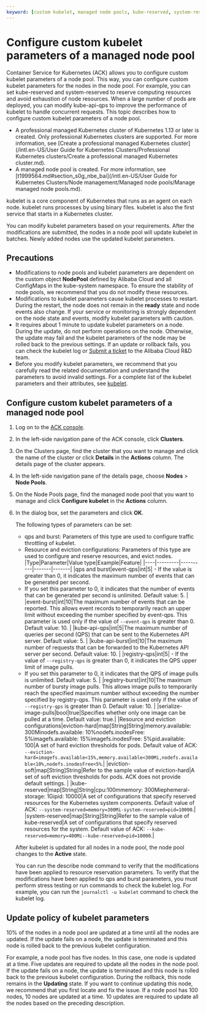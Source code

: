 ```yaml
---
keyword: [custom kubelet, managed node pools, kube-reserved, system-reserved, kube-api-qps]
---
```


# Configure custom kubelet parameters of a managed node pool

Container Service for Kubernetes \(ACK\) allows you to configure custom kubelet parameters of a node pool. This way, you can configure custom kubelet parameters for the nodes in the node pool. For example, you can set kube-reserved and system-reserved to reserve computing resources and avoid exhaustion of node resources. When a large number of pods are deployed, you can modify kube-api-qps to improve the performance of kubelet to handle concurrent requests. This topic describes how to configure custom kubelet parameters of a node pool.

-   A professional managed Kubernetes cluster of Kubernetes 1.13 or later is created. Only professional Kubernetes clusters are supported. For more information, see [Create a professional managed Kubernetes cluster](/intl.en-US/User Guide for Kubernetes Clusters/Professional Kubernetes clusters/Create a professional managed Kubernetes cluster.md).
-   A managed node pool is created. For more information, see [t1999564.md\#section\_s0g\_nbe\_bai](/intl.en-US/User Guide for Kubernetes Clusters/Node management/Managed node pools/Manage managed node pools.md).

kubelet is a core component of Kubernetes that runs as an agent on each node. kubelet runs processes by using binary files. kubelet is also the first service that starts in a Kubernetes cluster.

You can modify kubelet parameters based on your requirements. After the modifications are submitted, the nodes in a node pool will update kubelet in batches. Newly added nodes use the updated kubelet parameters.

## Precautions

-   Modifications to node pools and kubelet parameters are dependent on the custom object **NodePool** defined by Alibaba Cloud and all ConfigMaps in the kube-system namespace. To ensure the stability of node pools, we recommend that you do not modify these resources.
-   Modifications to kubelet parameters cause kubelet processes to restart. During the restart, the node does not remain in the **ready** state and node events also change. If your service or monitoring is strongly dependent on the node state and events, modify kubelet parameters with caution.
-   It requires about 1 minute to update kubelet parameters on a node. During the update, do not perform operations on the node. Otherwise, the update may fail and the kubelet parameters of the node may be rolled back to the previous settings. If an update or rollback fails, you can check the kubelet log or [Submit a ticket](https://workorder-intl.console.aliyun.com/console.htm) to the Alibaba Cloud R&D team.
-   Before you modify kubelet parameters, we recommend that you carefully read the related documentation and understand the parameters to avoid invalid settings. For a complete list of the kubelet parameters and their attributes, see [kubelet](https://github.com/kubernetes/kubernetes/blob/master/staging/src/k8s.io/kubelet/config/v1beta1/types.go).

## Configure custom kubelet parameters of a managed node pool

1.  Log on to the [ACK console](https://cs.console.aliyun.com).

2.  In the left-side navigation pane of the ACK console, click **Clusters**.

3.  On the Clusters page, find the cluster that you want to manage and click the name of the cluster or click **Details** in the **Actions** column. The details page of the cluster appears.

4.  In the left-side navigation pane of the details page, choose **Nodes** \> **Node Pools**.

5.  On the Node Pools page, find the managed node pool that you want to manage and click **Configure kubelet** in the **Actions** column.

6.  In the dialog box, set the parameters and click **OK**.

    The following types of parameters can be set:

    -   qps and burst: Parameters of this type are used to configure traffic throttling of kubelet.
    -   Resource and eviction configurations: Parameters of this type are used to configure and reserve resources, and evict nodes.
    |Type|Parameter|Value type|Example|Feature|
    |----|---------|----------|-------|-------|
    |qps and burst|event-qps|int|5|    -   If the value is greater than 0, it indicates the maximum number of events that can be generated per second.
    -   If you set this parameter to 0, it indicates that the number of events that can be generated per second is unlimited.
Default value: 5. |
    |event-burst|int|10|The maximum number of events that can be reported. This allows event records to temporarily reach an upper limit without exceeding the number specified by event-qps. This parameter is used only if the value of `--event-qps` is greater than 0. Default value: 10. |
    |kube-api-qps|int|5|The maximum number of queries per second \(QPS\) that can be sent to the Kubernetes API server. Default value: 5. |
    |kube-api-burst|int|10|The maximum number of requests that can be forwarded to the Kubernetes API server per second. Default value: 10. |
    |registry-qps|int|5|    -   If the value of `--registry-qps` is greater than 0, it indicates the QPS upper limit of image pulls.
    -   If you set this parameter to 0, it indicates that the QPS of image pulls is unlimited.
Default value: 5. |
    |registry-burst|int|10|The maximum number of bursty image pulls. This allows image pulls to temporarily reach the specified maximum number without exceeding the number specified by registry-qps. This parameter is used only if the value of `--registry-qps` is greater than 0. Default value: 10. |
    |serialize-image-pulls|bool|true|Specifies whether only one image can be pulled at a time. Default value: true.|
    |Resource and eviction configurations|eviction-hard|map\[String\]String|memory.available: 300Minodefs.available: 10%nodefs.inodesFree: 5%imagefs.available: 15%imagefs.inodesFree: 5%pid.available: 100|A set of hard eviction thresholds for pods. Default value of ACK: `--eviction-hard=imagefs.available<15%,memory.available<300Mi,nodefs.available<10%,nodefs.inodesFree<5%`.|
    |eviction-soft|map\[String\]String|Refer to the sample value of eviction-hard|A set of soft eviction thresholds for pods. ACK does not provide default settings. |
    |kube-reserved|map\[String\]String|cpu:100mmemory: 300Miephemeral-storage: 1Gipid: 10000|A set of configurations that specify reserved resources for the Kubernetes system components. Default value of ACK: `--system-reserved=memory=300Mi-system-reserved=pid=10000`.|
    |system-reserved|map\[String\]String|Refer to the sample value of kube-reserved|A set of configurations that specify reserved resources for the system. Default value of ACK: `--kube-reserved=memory=400Mi--kube-reserved=pid=10000`.|

    After kubelet is updated for all nodes in a node pool, the node pool changes to the **Active** state.

    You can run the describe node command to verify that the modifications have been applied to resource reservation parameters. To verify that the modifications have been applied to qps and burst parameters, you must perform stress testing or run commands to check the kubelet log. For example, you can run the `journalctl -u kubelet` command to check the kubelet log.


## Update policy of kubelet parameters

10% of the nodes in a node pool are updated at a time until all the nodes are updated. If the update fails on a node, the update is terminated and this node is rolled back to the previous kubelet configuration.

For example, a node pool has five nodes. In this case, one node is updated at a time. Five updates are required to update all the nodes in the node pool. If the update fails on a node, the update is terminated and this node is rolled back to the previous kubelet configuration. During the rollback, this node remains in the **Updating** state. If you want to continue updating this node, we recommend that you first locate and fix the issue. If a node pool has 100 nodes, 10 nodes are updated at a time. 10 updates are required to update all the nodes based on the preceding description.

